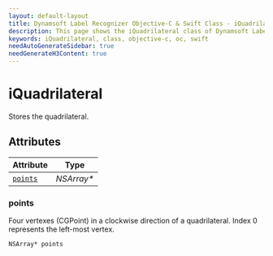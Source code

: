 ```yaml
---
layout: default-layout
title: Dynamsoft Label Recognizer Objective-C & Swift Class - iQuadrilateral
description: This page shows the iQuadrilateral class of Dynamsoft Label Recognizer for iOS SDK.
keywords: iQuadrilateral, class, objective-c, oc, swift
needAutoGenerateSidebar: true
needGenerateH3Content: true
---
```



# iQuadrilateral
Stores the quadrilateral.  


## Attributes
  
| Attribute | Type |
|---------- | ---- |
| [`points`](#points) | *NSArray\** |


### points
Four vertexes (CGPoint) in a clockwise direction of a quadrilateral. Index 0 represents the left-most vertex. 
```objc
NSArray* points
```



